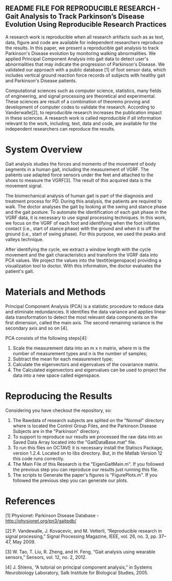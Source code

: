 README FILE FOR REPRODUCIBLE RESEARCH - Gait Analysis to Track Parkinson’s Disease Evolution Using Reproducible Research
Practices
------------------------------------- 
A research work is reproducible when all research artifacts such as as text, data, figure and code are available for independent researchers reproduce the results. In this paper, we present a reproducible gait analysis to track Parkinson's Disease evolution by monitoring walking abnormalities. We applied Principal Component Analysis into gait data to detect user's abnormalities that may indicate the progression of Parkinson's Disease. We validated our approach with a public database [1] of foot sensor data, which includes vertical ground reaction force records of subjects with healthy gait and Parkinson's Disease patients. 

Computational sciences such as computer science, statistics, many fields of engineering, and signal processing are  theoretical and experimental. These sciences are result of a combination of theorems proving and development of computer codes to validate the research. According to Vanderwalle[2], to reproducible research increases the publication impact in these sciences. A research work is called reproducible if all information relevant to the work, including, text, data and code, are available for the independent researchers can reproduce the results. 

System Overview
================
Gait analysis studies the forces and moments of the movement of body segments in a human gait, including the measurement of VGRF. The patients use adapted force sensors under the feet and attached to the shoes to measure the VGRF[3]. The result of this acquired data is the movement signal.

The biomechanical analysis of human gait is part of the diagnosis and treatment process for PD. During this analysis, the patients are required to walk. The doctor analyses the gait by looking at the swing and stance phase and the gait posture. To automate the identification of each gait phase in the VGRF data, it is necessary to use signal processing techniques. In this work, we focus on the VGRF of each foot and identifying when the foot initiates contact (i.e., start of stance phase) with the ground and when it is off the ground (i.e., start of swing phase). For this purpose, we used the peaks and valleys technique.

After identifying the cycle, we extract a window length with the cycle movement and the gait characteristics and transform the VGRF data into PCA values. We project the values into the \textit{eigenspace} providing a visualization tool to doctor. With this information, the doctor evaluates the patient's gait.


Materials and Methods
=====================
Principal Component Analysis (PCA) is a statistic procedure to reduce data and eliminate redundancies. It identifies the data variance and applies linear data transformation to detect the most relevant data components on the first dimension, called the main axis.  The second remaining variance is the secondary axis and so on [4].

PCA consists of the following steps[4]: 
  1. Scale the measurement data into an m x n matrix, where m is the number of measurement types and n is the number of samples;
  2. Subtract the mean for each measurement type;
  3. Calculate the eigenvectors and eigenvalues of the covariance matrix.
  4. The Calculated eigenvectors and eigenvalues can be used to project the data into a new space called eigenspace.


Reproducing the Results
=============================
Considering you have checkout the repository, so:

1. The Rawdata of research subjects are splited on the "Normal" directory where is located the Control Group Files, and the Parkinson Disease Subjects are in the "Parkinson" directory.
2. To support to reproduce our results we processed the raw data into an Saved Data Array located into the "GaitDataBase.mat" file.
3. To run this files on OCTAVE it is necessary install the Statiscs Package, version 1.2.4. Located on to libs directory. But, in the Matlab Version 12 this code runs correctly.
4. The Main File of this Research is the "EigenGaitMain.m". If you followed the previous step you can reproduce our results just running this file.
5. The scripts to Generate the paper's figures is "FigurePlots.m". If you followed the previous step you can generate our plots.


References
==========
[1] Physionet: Parkinson Disease Database - http://physionet.org/pn3/gaitpdb/

[2] P. Vandewalle, J. Kovacevic, and M. Vetterli, “Reproducible research in signal processing,” Signal Processing Magazine, IEEE, vol. 26, no. 3, pp. 37–47, May 2009.

[3] W. Tao, T. Liu, R. Zheng, and H. Feng, “Gait analysis using wearable sensors,” Sensors, vol. 12, no. 2, 2012.

[4] J. Shlens, “A tutorial on principal component analysis,” in Systems Neurobiology Laboratory, Salk Institute for Biological Studies, 2005.
